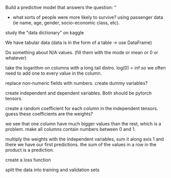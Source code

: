 Build a predictive model that answers the question: “
- what sorts of people were more likely to survive?
using passenger data (ie name, age, gender, socio-economic class, etc).

study the "data dictionary" on kaggle


We have tabular data (data is in the form of a table -> use DataFrame)

Do something about N/A values. (fill them with the mode or mean or 0 or whatever)


take the logarithm on columns with a long tail distro. log(0) = inf so we often need to add one to every value in the column.


replace non-numeric fields with numbers. create dummy variables?


create independent and dependent variables. Both should be pytorch tensors.

create a random coefficient for each column in the independent tensors. guess these coefficients are the weights?

we see that one column have much bigger values than the rest, which is a problem. make all columns contain numbers between 0 and 1.


multiply the weights with the independent variables, sum it along axis 1 and there we have our first predictions.
the sum of the values in a row in the product is a prediction.

create a loss function

split the data into training and validation sets

